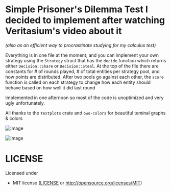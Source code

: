 # Simple Prisoner's Dilemma Test I decided to implement after watching Veritasium's video about it
*(also as an efficient way to procrastinate studying for my calculus test)*

Everything is in one file at the moment, and you can implement your own strategy using the ``Strategy`` struct that has the ``decide`` function which returns either ``Decision::Share`` or ``Decision::Steal``.
At the top of the file there are constants for # of rounds played, # of total entities per strategy pool, and how points are distributed. After two pools go against each other, the ``score`` function is called on each strategy to change how each entity should behave based on how well it did last round

Implemented in one afternoon so most of the code is unoptimized and very ugly unfortunately.

All thanks to the ``textplots`` crate and ``owo-colors`` for beautiful teminal graphs & colors

![image](https://github.com/jedjoud10/game-theory-test/assets/34755598/58113cb1-6ed8-4bda-85cc-565a542a37ec)

![image](https://github.com/jedjoud10/game-theory-test/assets/34755598/5209c011-d17d-4d97-bd56-43b1389bb013)


# LICENSE
Licensed under
 * MIT license
   ([LICENSE](LICENSE) or http://opensource.org/licenses/MIT)
